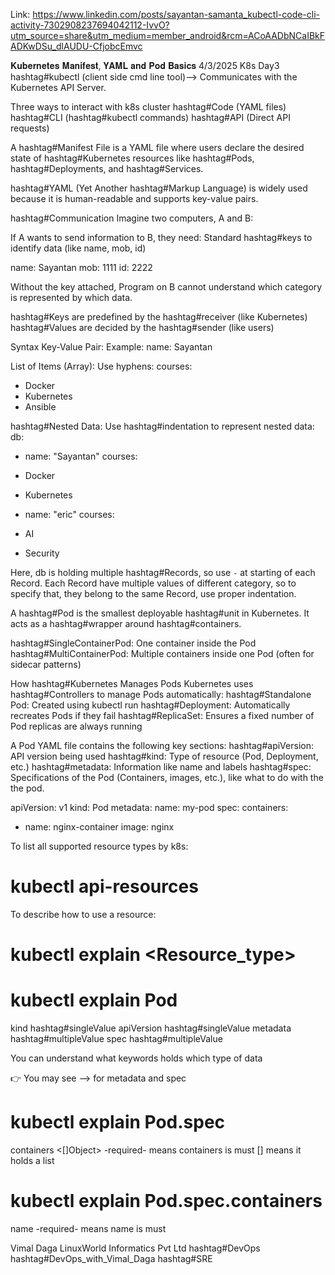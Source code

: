 Link: https://www.linkedin.com/posts/sayantan-samanta_kubectl-code-cli-activity-7302908237694042112-IvvO?utm_source=share&utm_medium=member_android&rcm=ACoAADbNCaIBkFADKwDSu_dlAUDU-CfjobcEmvc

𝐊𝐮𝐛𝐞𝐫𝐧𝐞𝐭𝐞𝐬 𝐌𝐚𝐧𝐢𝐟𝐞𝐬𝐭, 𝐘𝐀𝐌𝐋 𝐚𝐧𝐝 𝐏𝐨𝐝 𝐁𝐚𝐬𝐢𝐜𝐬
4/3/2025 K8s Day3
hashtag#kubectl (client side cmd line tool)--> Communicates with the Kubernetes API Server.

Three ways to interact with k8s cluster
hashtag#Code (YAML files)
hashtag#CLI (hashtag#kubectl commands)
hashtag#API (Direct API requests)

A hashtag#Manifest File is a YAML file where users declare the desired state of hashtag#Kubernetes resources like hashtag#Pods, hashtag#Deployments, and hashtag#Services.

hashtag#YAML (Yet Another hashtag#Markup Language) is widely used because it is human-readable and supports key-value pairs.

hashtag#Communication
Imagine two computers, A and B:

If A wants to send information to B, they need:
Standard hashtag#keys to identify data (like name, mob, id)

name: Sayantan
mob: 1111
id: 2222

Without the key attached, Program on B cannot understand which category is represented by which data.

hashtag#Keys are predefined by the hashtag#receiver (like Kubernetes)
hashtag#Values are decided by the hashtag#sender (like users)

Syntax
Key-Value Pair:
Example: name: Sayantan

List of Items (Array):
Use hyphens:
courses:
- Docker
- Kubernetes
- Ansible

hashtag#Nested Data:
Use hashtag#indentation to represent nested data:
db:
- name: "Sayantan" 
 courses:
 - Docker
 - Kubernetes

- name: "eric"
 courses:
 - AI
 - Security

Here, db is holding multiple hashtag#Records, so use `-` at starting of each Record.
Each Record have multiple values of different category, so to specify that, they belong to the same Record, use proper indentation.

A hashtag#Pod is the smallest deployable hashtag#unit in Kubernetes. It acts as a hashtag#wrapper around hashtag#containers.

hashtag#SingleContainerPod: One container inside the Pod
hashtag#MultiContainerPod: Multiple containers inside one Pod (often for sidecar patterns)

How hashtag#Kubernetes Manages Pods
Kubernetes uses hashtag#Controllers to manage Pods automatically:
hashtag#Standalone Pod: Created using kubectl run
hashtag#Deployment: Automatically recreates Pods if they fail
hashtag#ReplicaSet: Ensures a fixed number of Pod replicas are always running

A Pod YAML file contains the following key sections:
hashtag#apiVersion: API version being used
hashtag#kind: Type of resource (Pod, Deployment, etc.)
hashtag#metadata: Information like name and labels
hashtag#spec: Specifications of the Pod (Containers, images, etc.), like what to do with the the pod.

apiVersion: v1
kind: Pod
metadata:
 name: my-pod
spec:
 containers:
 - name: nginx-container
 image: nginx

To list all supported resource types by k8s:
# kubectl api-resources

To describe how to use a resource:
# kubectl explain <Resource_type>

# kubectl explain Pod
kind <string> hashtag#singleValue
apiVersion  <string> hashtag#singleValue
metadata   <ObjectMeta> hashtag#multipleValue
spec <PodSpec> hashtag#multipleValue

You can understand what keywords holds which type of data

👉 You may see --> <Object> for metadata and spec

# kubectl explain Pod.spec
containers  <[]Object> -required- means containers is must
[] means it holds a list

# kubectl explain Pod.spec.containers
name <string> -required- means name is must

Vimal Daga LinuxWorld Informatics Pvt Ltd
hashtag#DevOps hashtag#DevOps_with_Vimal_Daga hashtag#SRE
